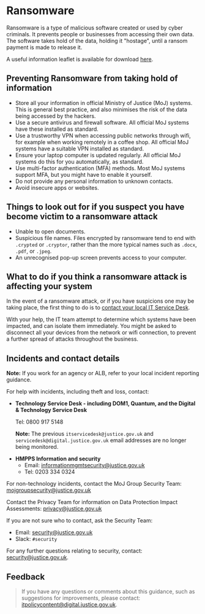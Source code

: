 # Ransomware

Ransomware is a type of malicious software created or used by cyber criminals. It prevents people or businesses from accessing their own data. The software takes hold of the data, holding it "hostage", until a ransom payment is made to release it.

A useful information leaflet is available for download [here](./culture/ransomware-information-leaflet.pdf).

## Preventing Ransomware from taking hold of information

-   Store all your information in official Ministry of Justice \(MoJ\) systems. This is general best practice, and also minimises the risk of the data being accessed by the hackers.
-   Use a secure antivirus and firewall software. All official MoJ systems have these installed as standard.
-   Use a trustworthy VPN when accessing public networks through wifi, for example when working remotely in a coffee shop. All official MoJ systems have a suitable VPN installed as standard.
-   Ensure your laptop computer is updated regularly. All official MoJ systems do this for you automatically, as standard.
-   Use multi-factor authentication \(MFA\) methods. Most MoJ systems support MFA, but you might have to enable it yourself.
-   Do not provide any personal information to unknown contacts.
-   Avoid insecure apps or websites.

## Things to look out for if you suspect you have become victim to a ransomware attack

-   Unable to open documents.
-   Suspicious file names. Files encrypted by ransomware tend to end with `.crypted` or `.cryptor`, rather than the more typical names such as `.docx`, `.pdf`, or `.jpeg`.
-   An unrecognised pop-up screen prevents access to your computer.

## What to do if you think a ransomware attack is affecting your system

In the event of a ransomware attack, or if you have suspicions one may be taking place, the first thing to do is to [contact your local IT Service Desk](#incidents-and-contact-details).

With your help, the IT team attempt to determine which systems have been impacted, and can isolate them immediately. You might be asked to disconnect all your devices from the network or wifi connection, to prevent a further spread of attacks throughout the business.

## Incidents and contact details

**Note:** If you work for an agency or ALB, refer to your local incident reporting guidance.

For help with incidents, including theft and loss, contact:

<a name="technology-service-desk-including-dom1-quantum-and-the-digital-technology-service-desk"></a>

-   **Technology Service Desk - including DOM1, Quantum, and the Digital & Technology Service Desk**

    Tel: 0800 917 5148

    **Note:** The previous `itservicedesk@justice.gov.uk` and `servicedesk@digital.justice.gov.uk` email addresses are no longer being monitored.

<a name="hmpps-information-and-security"></a>

-   **HMPPS Information and security**
    -   Email: [informationmgmtsecurity@justice.gov.uk](mailto:informationmgmtsecurity@justice.gov.uk)
    -   Tel: 0203 334 0324

For non-technology incidents, contact the MoJ Group Security Team: [mojgroupsecurity@justice.gov.uk](mailto:mojgroupsecurity@justice.gov.uk)

Contact the Privacy Team for information on Data Protection Impact Assessments: [privacy@justice.gov.uk](mailto:privacy@justice.gov.uk)

If you are not sure who to contact, ask the Security Team:

-   Email: [security@justice.gov.uk](mailto:security@justice.gov.uk)
-   Slack: `#security`

For any further questions relating to security, contact: [security@justice.gov.uk](mailto:security@justice.gov.uk).

## Feedback

> If you have any questions or comments about this guidance, such as suggestions for improvements, please contact: [itpolicycontent@digital.justice.gov.uk](mailto:itpolicycontent@digital.justice.gov.uk).

